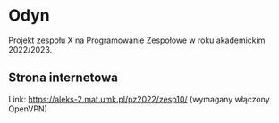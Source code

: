 # Odyn
Projekt zespołu X na Programowanie Zespołowe w roku akademickim 2022/2023.

## Strona internetowa
Link: https://aleks-2.mat.umk.pl/pz2022/zesp10/ (wymagany włączony OpenVPN)
